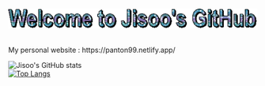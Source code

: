
<p align="center">
  <img src="text (3).gif" alt="animated" />
</p>

<br>
My personal website : https://panton99.netlify.app/ <br>


![Jisoo's GitHub stats](https://github-readme-stats.vercel.app/api?username=Panton99&show_icons=true&theme=transparent)
<br>
[![Top Langs](https://github-readme-stats.vercel.app/api/top-langs/?username=Panton99&layout=compact)](https://github.com/Panton99/github-readme-stats)
